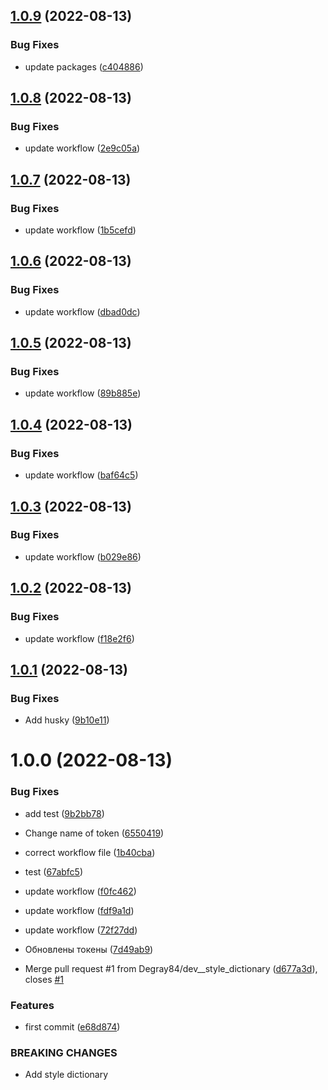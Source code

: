 ## [1.0.9](https://github.com/Degray84/figma-detoks/compare/v1.0.8...v1.0.9) (2022-08-13)


### Bug Fixes

* update packages ([c404886](https://github.com/Degray84/figma-detoks/commit/c404886b67738185d05e919496981b8f887e2282))

## [1.0.8](https://github.com/Degray84/figma-detoks/compare/v1.0.7...v1.0.8) (2022-08-13)


### Bug Fixes

* update workflow ([2e9c05a](https://github.com/Degray84/figma-detoks/commit/2e9c05a6c9779eb8bad04e323fcc3fb8522878a9))

## [1.0.7](https://github.com/Degray84/figma-detoks/compare/v1.0.6...v1.0.7) (2022-08-13)


### Bug Fixes

* update workflow ([1b5cefd](https://github.com/Degray84/figma-detoks/commit/1b5cefdf6d6314667a77b35957de4b2da6b0c5e7))

## [1.0.6](https://github.com/Degray84/figma-detoks/compare/v1.0.5...v1.0.6) (2022-08-13)


### Bug Fixes

* update workflow ([dbad0dc](https://github.com/Degray84/figma-detoks/commit/dbad0dcba0881339a32d9bc31e953fb75b81beb3))

## [1.0.5](https://github.com/Degray84/figma-detoks/compare/v1.0.4...v1.0.5) (2022-08-13)


### Bug Fixes

* update workflow ([89b885e](https://github.com/Degray84/figma-detoks/commit/89b885e07afae53a0fc00b94f44beaed8b193db7))

## [1.0.4](https://github.com/Degray84/figma-detoks/compare/v1.0.3...v1.0.4) (2022-08-13)


### Bug Fixes

* update workflow ([baf64c5](https://github.com/Degray84/figma-detoks/commit/baf64c5daed474637e160de8cb61aa2b907ddf63))

## [1.0.3](https://github.com/Degray84/figma-detoks/compare/v1.0.2...v1.0.3) (2022-08-13)


### Bug Fixes

* update workflow ([b029e86](https://github.com/Degray84/figma-detoks/commit/b029e869eeb7c40895e555bf0c1628e5aaf8a999))

## [1.0.2](https://github.com/Degray84/figma-detoks/compare/v1.0.1...v1.0.2) (2022-08-13)


### Bug Fixes

* update workflow ([f18e2f6](https://github.com/Degray84/figma-detoks/commit/f18e2f63a844a5c10d351b14b062365df18e2ecc))

## [1.0.1](https://github.com/Degray84/figma-detoks/compare/v1.0.0...v1.0.1) (2022-08-13)


### Bug Fixes

* Add husky ([9b10e11](https://github.com/Degray84/figma-detoks/commit/9b10e11f00bf92aecfb89304aa03b0b2227031fb))

# 1.0.0 (2022-08-13)


### Bug Fixes

* add test ([9b2bb78](https://github.com/Degray84/figma-detoks/commit/9b2bb78afa2c04d6e3eec882083851f332f6711d))
* Change name of token ([6550419](https://github.com/Degray84/figma-detoks/commit/6550419a02a30b907a291626b37b153551f4c2d7))
* correct workflow file ([1b40cba](https://github.com/Degray84/figma-detoks/commit/1b40cbadfd89833eaa148c5534e2c1b910277cb2))
* test ([67abfc5](https://github.com/Degray84/figma-detoks/commit/67abfc5da5552bcb597c190cc96d82ed02d856d9))
* update workflow ([f0fc462](https://github.com/Degray84/figma-detoks/commit/f0fc4622d7f9c29deb85d6d2ae88e3129375966a))
* update workflow ([fdf9a1d](https://github.com/Degray84/figma-detoks/commit/fdf9a1d5a371b3fe3b90a8538120c9b09a06a8e8))
* update workflow ([72f27dd](https://github.com/Degray84/figma-detoks/commit/72f27dda1035066e54955ed762ce431af69c1048))
* Обновлены токены ([7d49ab9](https://github.com/Degray84/figma-detoks/commit/7d49ab96334e5dbf179cbded252c26d63998ed19))


* Merge pull request #1 from Degray84/dev__style_dictionary ([d677a3d](https://github.com/Degray84/figma-detoks/commit/d677a3d7fd3d13549b8ef80e146102c190ac45c0)), closes [#1](https://github.com/Degray84/figma-detoks/issues/1)


### Features

* first commit ([e68d874](https://github.com/Degray84/figma-detoks/commit/e68d874d27ab2ba6563d04052dc9a02378de8694))


### BREAKING CHANGES

* Add style dictionary
